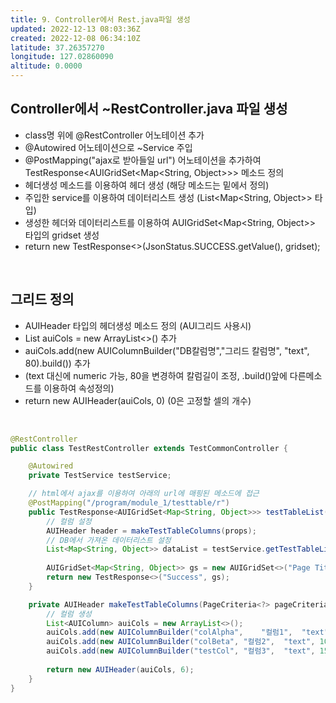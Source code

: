 ```yaml
---
title: 9. Controller에서 Rest.java파일 생성
updated: 2022-12-13 08:03:36Z
created: 2022-12-08 06:34:10Z
latitude: 37.26357270
longitude: 127.02860090
altitude: 0.0000
---
```


## Controller에서 ~RestController.java 파일 생성
- class명 위에 @RestController 어노테이션 추가
- @Autowired 어노테이션으로 ~Service 주입
- @PostMapping("ajax로 받아들일 url") 어노테이션을 추가하여 TestResponse<AUIGridSet<Map<String, Object>>> 메소드 정의
- 헤더생성 메소드를 이용하여 헤더 생성 (해당 메소드는 밑에서 정의)
- 주입한 service를 이용하여 데이터리스트 생성 (List<Map<String, Object>> 타입)
- 생성한 헤더와 데이터리스트를 이용하여 AUIGridSet<Map<String, Object>> 타입의 gridset 생성
- return new TestResponse<>(JsonStatus.SUCCESS.getValue(), gridset);
<br>

## 그리드 정의
- AUIHeader 타입의 헤더생성 메소드 정의 (AUI그리드 사용시)
- List<AUIColumn> auiCols = new ArrayList<>() 추가
- auiCols.add(new AUIColumnBuilder("DB칼럼명","그리드 칼럼명", "text", 80).build()) 추가
- (text 대신에 numeric 가능, 80을 변경하여 칼럼길이 조정, .build()앞에 다른메소드를 이용하여 속성정의)
- return new AUIHeader(auiCols, 0) (0은 고정할 셀의 개수)
<br>

```java
@RestController
public class TestRestController extends TestCommonController {

	@Autowired
	private TestService testService;

	// html에서 ajax를 이용하여 아래의 url에 매핑된 메소드에 접근
	@PostMapping("/program/module_1/testtable/r")
	public TestResponse<AUIGridSet<Map<String, Object>>> testTableList(@RequestBody List<TestTableDto> props) throws Exception {
		// 컬럼 설정
		AUIHeader header = makeTestTableColumns(props);
		// DB에서 가져온 데이터리스트 설정
		List<Map<String, Object>> dataList = testService.getTestTableList(props);
		
		AUIGridSet<Map<String, Object>> gs = new AUIGridSet<>("Page Title", header, dataList);
		return new TestResponse<>("Success", gs);
	}

	private AUIHeader makeTestTableColumns(PageCriteria<?> pageCriteria) throws Exception {
		// 컬럼 생성
		List<AUIColumn> auiCols = new ArrayList<>();
		auiCols.add(new AUIColumnBuilder("colAlpha",	"컬럼1",	"text", 100).build());
		auiCols.add(new AUIColumnBuilder("colBeta",	"컬럼2",	"text", 100).build());
		auiCols.add(new AUIColumnBuilder("testCol",	"컬럼3",	"text", 150).build());
		
		return new AUIHeader(auiCols, 6);
	}
}
```
